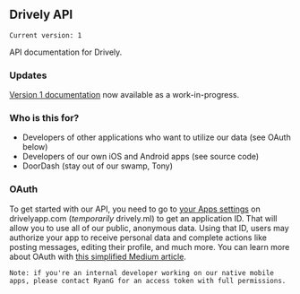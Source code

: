 ## Drively API
    Current version: 1
API documentation for Drively.

### Updates
[Version 1 documentation](/DrivelyApp/API/master/1/) now available as a work-in-progress.

### Who is this for?
* Developers of other applications who want to utilize our data (see OAuth below)
* Developers of our own iOS and Android apps (see source code)
* DoorDash (stay out of our swamp, Tony)

### OAuth
To get started with our API, you need to go to [your Apps settings](https://drively.ml/settings/apps) on drivelyapp.com (*temporarily* drively.ml) to get an application ID. That will allow you to use all of our public, anonymous data. Using that ID, users may authorize your app to receive personal data and complete actions like posting messages, editing their profile, and much more. You can learn more about OAuth with [this simplified Medium article](https://aaronparecki.com/oauth-2-simplified/).

    Note: if you're an internal developer working on our native mobile apps, please contact RyanG for an access token with full permissions.
